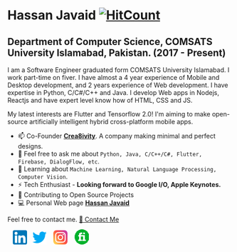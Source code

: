 # Hassan Javaid [![HitCount](http://hits.dwyl.com/ihassanjavaid/ihassanjavaid.svg)](http://hits.dwyl.com/ihassanjavaid/ihassanjavaid)
## Department of Computer Science, COMSATS University Islamabad, Pakistan. (2017 - Present)

I am a Software Engineer graduated form COMSATS University Islamabad. I work part-time on fiver. I have almost a 4 year experience of Mobile and Desktop development, and 2 years experience of Web development. I have expertise in Python, C/C#/C++ and Java. I develop Web apps in Nodejs, Reactjs and have expert level know how of HTML, CSS and JS.

My latest interests are Flutter and Tensorflow 2.0! I'm aiming to make open-source artificially intelligent hybrid cross-platform mobile apps.

* 📫 Co-Founder **[Crea8ivity](https://www.instagram.com/crea8ivity/)**. A company making minimal and perfect designs.
* 💬 Feel free to ask me about `Python, Java, C/C++/C#, Flutter, Firebase, DialogFlow, etc`.
* 📖 Learning about `Machine Learning, Natural Language Processing, Computer Vision`.
* ⚡ Tech Enthusiast - **Looking forward to Google I/O, Apple Keynotes.**
* 🤝 Contributing to Open Source Projects
* 💻 Personal Web page **[Hassan Javaid](https://www.fiverr.com/hassanjavaid98)** 

Feel free to contact me. [📩 Contact Me](mailto:hassanmallick@outlook.com)

&nbsp;&nbsp; [![LinkedIn](https://raw.githubusercontent.com/ihassanjavaid/ihassanjavaid/master/linkedin-icon.png)](https://www.linkedin.com/in/hasan-malik-042a69189/) &nbsp;&nbsp;[![Twitter](https://raw.githubusercontent.com/ihassanjavaid/ihassanjavaid/master/twitter-icon.png)](https://twitter.com/ihassanjavaid) &nbsp;&nbsp; [![Instagram](https://raw.githubusercontent.com/ihassanjavaid/ihassanjavaid/master/instagram-icon.png)](https://www.instagram.com/ihassanjavaid/) &nbsp;&nbsp; [![Fiverr](https://raw.githubusercontent.com/ihassanjavaid/ihassanjavaid/master/fiverr-icon.png)](https://www.fiverr.com/hassanjavaid98)
 
